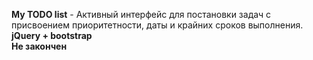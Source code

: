 <b>My TODO list</b> - Активный интерфейс для постановки задач с присвоением приоритетности, даты и крайних сроков выполнения. <br>
<b>jQuery + bootstrap</b><br>
<b>Не закончен</d>
